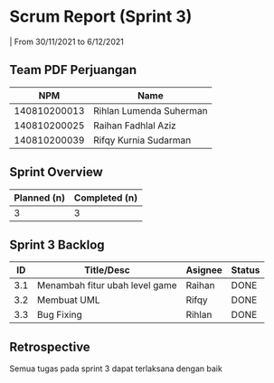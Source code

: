 # Scrum Report (Sprint 3)
| From 30/11/2021 to 6/12/2021

## Team PDF Perjuangan
| NPM           | Name                       |
| ------------- |----------------------------|
| 140810200013  | Rihlan Lumenda Suherman    |
| 140810200025  | Raihan Fadhlal Aziz        |
| 140810200039  | Rifqy Kurnia Sudarman      |

## Sprint Overview
| Planned (n)   | Completed (n) |
| ------------- |-------------- |
| 3             | 3             |

## Sprint 3 Backlog

| ID  | Title/Desc | Asignee | Status |
| --- | ---------- | ------- | ------ |
| 3.1 | Menambah fitur ubah level game | Raihan | DONE |
| 3.2 | Membuat UML | Rifqy | DONE |
| 3.3 | Bug Fixing | Rihlan | DONE |

## Retrospective 

Semua tugas pada sprint 3 dapat terlaksana dengan baik 

